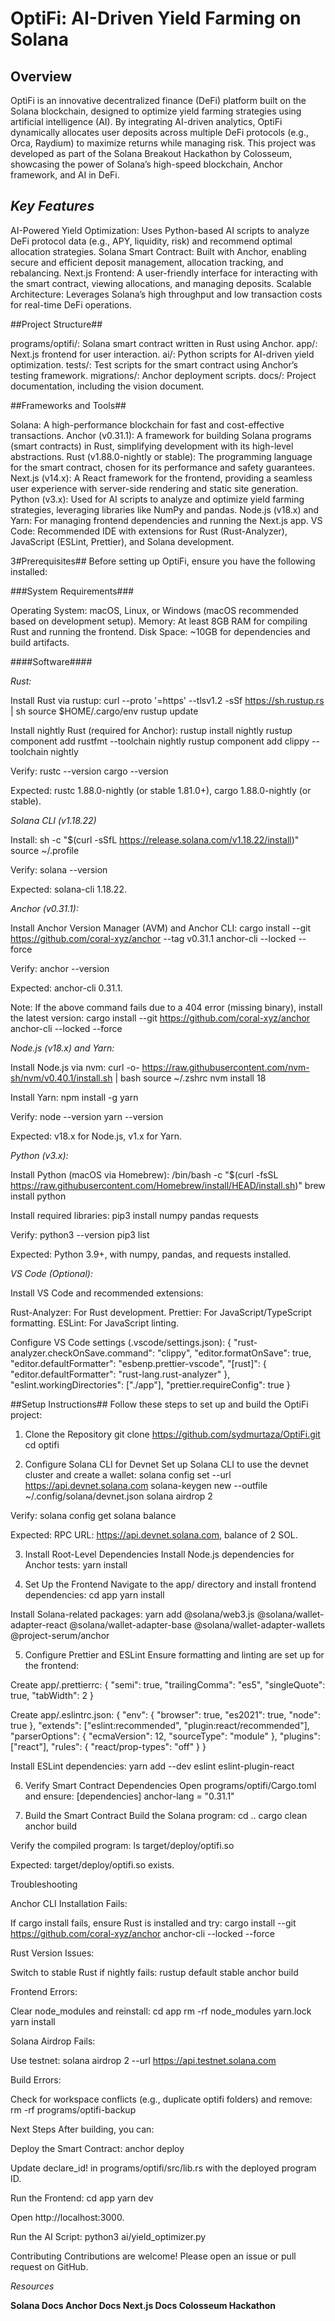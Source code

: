 #  **OptiFi: AI-Driven Yield Farming on Solana**
## Overview
OptiFi is an innovative decentralized finance (DeFi) platform built on the Solana blockchain, designed to optimize yield farming strategies using artificial intelligence (AI). By integrating AI-driven analytics, OptiFi dynamically allocates user deposits across multiple DeFi protocols (e.g., Orca, Raydium) to maximize returns while managing risk. This project was developed as part of the Solana Breakout Hackathon by Colosseum, showcasing the power of Solana’s high-speed blockchain, Anchor framework, and AI in DeFi.

## _Key Features_ ##

AI-Powered Yield Optimization: Uses Python-based AI scripts to analyze DeFi protocol data (e.g., APY, liquidity, risk) and recommend optimal allocation strategies.
Solana Smart Contract: Built with Anchor, enabling secure and efficient deposit management, allocation tracking, and rebalancing.
Next.js Frontend: A user-friendly interface for interacting with the smart contract, viewing allocations, and managing deposits.
Scalable Architecture: Leverages Solana’s high throughput and low transaction costs for real-time DeFi operations.

##Project Structure##

programs/optifi/: Solana smart contract written in Rust using Anchor.
app/: Next.js frontend for user interaction.
ai/: Python scripts for AI-driven yield optimization.
tests/: Test scripts for the smart contract using Anchor’s testing framework.
migrations/: Anchor deployment scripts.
docs/: Project documentation, including the vision document.

##Frameworks and Tools##

Solana: A high-performance blockchain for fast and cost-effective transactions.
Anchor (v0.31.1): A framework for building Solana programs (smart contracts) in Rust, simplifying development with its high-level abstractions.
Rust (v1.88.0-nightly or stable): The programming language for the smart contract, chosen for its performance and safety guarantees.
Next.js (v14.x): A React framework for the frontend, providing a seamless user experience with server-side rendering and static site generation.
Python (v3.x): Used for AI scripts to analyze and optimize yield farming strategies, leveraging libraries like NumPy and pandas.
Node.js (v18.x) and Yarn: For managing frontend dependencies and running the Next.js app.
VS Code: Recommended IDE with extensions for Rust (Rust-Analyzer), JavaScript (ESLint, Prettier), and Solana development.

3#Prerequisites##
Before setting up OptiFi, ensure you have the following installed:

###System Requirements###

Operating System: macOS, Linux, or Windows (macOS recommended based on development setup).
Memory: At least 8GB RAM for compiling Rust and running the frontend.
Disk Space: ~10GB for dependencies and build artifacts.

####Software####

_Rust:_

Install Rust via rustup:
curl --proto '=https' --tlsv1.2 -sSf https://sh.rustup.rs | sh
source $HOME/.cargo/env
rustup update


Install nightly Rust (required for Anchor):
rustup install nightly
rustup component add rustfmt --toolchain nightly
rustup component add clippy --toolchain nightly


Verify:
rustc --version
cargo --version


Expected: rustc 1.88.0-nightly (or stable 1.81.0+), cargo 1.88.0-nightly (or stable).




_Solana CLI (v1.18.22)_

Install:
sh -c "$(curl -sSfL https://release.solana.com/v1.18.22/install)"
source ~/.profile


Verify:
solana --version


Expected: solana-cli 1.18.22.




_Anchor (v0.31.1):_

Install Anchor Version Manager (AVM) and Anchor CLI:
cargo install --git https://github.com/coral-xyz/anchor --tag v0.31.1 anchor-cli --locked --force


Verify:
anchor --version


Expected: anchor-cli 0.31.1.


Note: If the above command fails due to a 404 error (missing binary), install the latest version:
cargo install --git https://github.com/coral-xyz/anchor anchor-cli --locked --force




_Node.js (v18.x) and Yarn:_

Install Node.js via nvm:
curl -o- https://raw.githubusercontent.com/nvm-sh/nvm/v0.40.1/install.sh | bash
source ~/.zshrc
nvm install 18


Install Yarn:
npm install -g yarn


Verify:
node --version
yarn --version


Expected: v18.x for Node.js, v1.x for Yarn.




_Python (v3.x):_

Install Python (macOS via Homebrew):
/bin/bash -c "$(curl -fsSL https://raw.githubusercontent.com/Homebrew/install/HEAD/install.sh)"
brew install python


Install required libraries:
pip3 install numpy pandas requests


Verify:
python3 --version
pip3 list


Expected: Python 3.9+, with numpy, pandas, and requests installed.




_VS Code (Optional):_

Install VS Code and recommended extensions:

Rust-Analyzer: For Rust development.
Prettier: For JavaScript/TypeScript formatting.
ESLint: For JavaScript linting.


Configure VS Code settings (.vscode/settings.json):
{
  "rust-analyzer.checkOnSave.command": "clippy",
  "editor.formatOnSave": true,
  "editor.defaultFormatter": "esbenp.prettier-vscode",
  "[rust]": {
    "editor.defaultFormatter": "rust-lang.rust-analyzer"
  },
  "eslint.workingDirectories": ["./app"],
  "prettier.requireConfig": true
}





##Setup Instructions##
Follow these steps to set up and build the OptiFi project:
1. Clone the Repository
git clone https://github.com/sydmurtaza/OptiFi.git
cd optifi

2. Configure Solana CLI for Devnet
Set up Solana CLI to use the devnet cluster and create a wallet:
solana config set --url https://api.devnet.solana.com
solana-keygen new --outfile ~/.config/solana/devnet.json
solana airdrop 2

Verify:
solana config get
solana balance


Expected: RPC URL: https://api.devnet.solana.com, balance of 2 SOL.

3. Install Root-Level Dependencies
Install Node.js dependencies for Anchor tests:
yarn install

4. Set Up the Frontend
Navigate to the app/ directory and install frontend dependencies:
cd app
yarn install

Install Solana-related packages:
yarn add @solana/web3.js @solana/wallet-adapter-react @solana/wallet-adapter-base @solana/wallet-adapter-wallets @project-serum/anchor

5. Configure Prettier and ESLint
Ensure formatting and linting are set up for the frontend:

Create app/.prettierrc:
{
  "semi": true,
  "trailingComma": "es5",
  "singleQuote": true,
  "tabWidth": 2
}


Create app/.eslintrc.json:
{
  "env": {
    "browser": true,
    "es2021": true,
    "node": true
  },
  "extends": ["eslint:recommended", "plugin:react/recommended"],
  "parserOptions": {
    "ecmaVersion": 12,
    "sourceType": "module"
  },
  "plugins": ["react"],
  "rules": {
    "react/prop-types": "off"
  }
}



Install ESLint dependencies:
yarn add --dev eslint eslint-plugin-react

6. Verify Smart Contract Dependencies
Open programs/optifi/Cargo.toml and ensure:
[dependencies]
anchor-lang = "0.31.1"

7. Build the Smart Contract
Build the Solana program:
cd ..
cargo clean
anchor build

Verify the compiled program:
ls target/deploy/optifi.so


Expected: target/deploy/optifi.so exists.

Troubleshooting

Anchor CLI Installation Fails:

If cargo install fails, ensure Rust is installed and try:
cargo install --git https://github.com/coral-xyz/anchor anchor-cli --locked --force




Rust Version Issues:

Switch to stable Rust if nightly fails:
rustup default stable
anchor build




Frontend Errors:

Clear node_modules and reinstall:
cd app
rm -rf node_modules yarn.lock
yarn install




Solana Airdrop Fails:

Use testnet:
solana airdrop 2 --url https://api.testnet.solana.com




Build Errors:

Check for workspace conflicts (e.g., duplicate optifi folders) and remove:
rm -rf programs/optifi-backup





Next Steps
After building, you can:

Deploy the Smart Contract:
anchor deploy

Update declare_id! in programs/optifi/src/lib.rs with the deployed program ID.

Run the Frontend:
cd app
yarn dev

Open http://localhost:3000.

Run the AI Script:
python3 ai/yield_optimizer.py



Contributing
Contributions are welcome! Please open an issue or pull request on GitHub.

_Resources_

**Solana Docs
Anchor Docs
Next.js Docs
Colosseum Hackathon**
